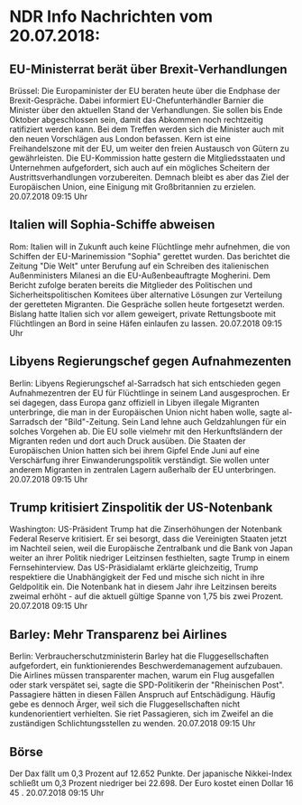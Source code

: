 # NDR Info Nachrichten vom 20.07.2018:


## EU-Ministerrat berät über Brexit-Verhandlungen
Brüssel:	Die Europaminister der EU beraten heute über die Endphase der Brexit-Gespräche. Dabei informiert EU-Chefunterhändler Barnier die Minister über den aktuellen Stand der Verhandlungen. Sie sollen bis Ende Oktober abgeschlossen sein, damit das Abkommen noch rechtzeitig ratifiziert werden kann. Bei dem Treffen werden sich die Minister auch mit den neuen Vorschlägen aus London befassen. Kern ist eine Freihandelszone mit der EU, um weiter den freien Austausch von Gütern zu gewährleisten. Die EU-Kommission hatte gestern die Mitgliedsstaaten und Unternehmen aufgefordert, sich auch auf ein mögliches Scheitern der Austrittsverhandlungen vorzubereiten. Demnach bleibt es aber das Ziel der Europäischen Union, eine Einigung mit Großbritannien zu erzielen. 20.07.2018 09:15 Uhr 

## Italien will Sophia-Schiffe abweisen
Rom:	Italien will in Zukunft auch keine Flüchtlinge mehr aufnehmen, die von Schiffen der EU-Marinemission "Sophia" gerettet wurden. Das berichtet die Zeitung "Die Welt" unter Berufung auf ein Schreiben des italienischen Außenministers Milanesi an die EU-Außenbeauftragte Mogherini. Dem Bericht zufolge beraten bereits die Mitglieder des Politischen und Sicherheitspolitischen Komitees über alternative Lösungen zur Verteilung der geretteten Migranten. Die Gespräche sollen heute fortgesetzt werden. Bislang hatte Italien sich vor allem geweigert, private Rettungsboote mit Flüchtlingen an Bord in seine Häfen einlaufen zu lassen. 20.07.2018 09:15 Uhr 

## Libyens Regierungschef gegen Aufnahmezenten
Berlin: 	Libyens Regierungschef al-Sarradsch hat sich entschieden gegen Aufnahmezentren der EU für Flüchtlinge in seinem Land ausgesprochen. Er sei dagegen, dass Europa ganz offiziell in Libyen illegale Migranten unterbringe, die man in der Europäischen Union nicht haben wolle, sagte al-Sarradsch der "Bild"-Zeitung. Sein Land lehne auch Geldzahlungen für ein solches Vorgehen ab. Die EU solle vielmehr mit den Herkunftsländern der Migranten reden und dort auch Druck ausüben. Die Staaten der Europäischen Union hatten sich bei ihrem Gipfel Ende Juni auf eine Verschärfung ihrer Einwanderungspolitik verständigt. Sie wollen unter anderem Migranten in zentralen Lagern außerhalb der EU unterbringen. 20.07.2018 09:15 Uhr 

## Trump kritisiert Zinspolitik der US-Notenbank
Washington:	US-Präsident Trump hat die Zinserhöhungen der Notenbank Federal Reserve kritisiert. Er sei besorgt, dass die Vereinigten Staaten jetzt im Nachteil seien, weil die Europäische Zentralbank und die Bank von Japan weiter an ihrer Politik niedriger Leitzinsen festhielten, sagte Trump in einem Fernsehinterview. Das US-Präsidialamt erklärte gleichzeitig, Trump respektiere die Unabhängigkeit der Fed und mische sich nicht in ihre Geldpolitik ein. Die Notenbank hat in diesem Jahr ihre Leitzinsen bereits zweimal erhöht - auf die aktuell gültige Spanne von 1,75 bis zwei Prozent. 20.07.2018 09:15 Uhr 

## Barley: Mehr Transparenz bei Airlines
Berlin: 	Verbraucherschutzministerin Barley hat die Fluggesellschaften aufgefordert, ein funktionierendes Beschwerdemanagement aufzubauen. Die Airlines müssen transparenter machen, warum ein Flug ausgefallen oder stark verspätet sei, sagte die SPD-Politikerin der "Rheinischen Post". Passagiere hätten in diesen Fällen Anspruch auf Entschädigung. Häufig gebe es dennoch Ärger, weil sich die Fluggesellschaften nicht kundenorientiert verhielten. Sie riet Passagieren, sich im Zweifel an die zuständigen Schlichtungsstellen zu wenden. 20.07.2018 09:15 Uhr 

## Börse
Der Dax fällt um 0,3 Prozent auf 12.652 Punkte. Der japanische Nikkei-Index schließt um 0,3 Prozent niedriger bei 22.698. Der Euro kostet einen Dollar 16 45 . 20.07.2018 09:15 Uhr 
